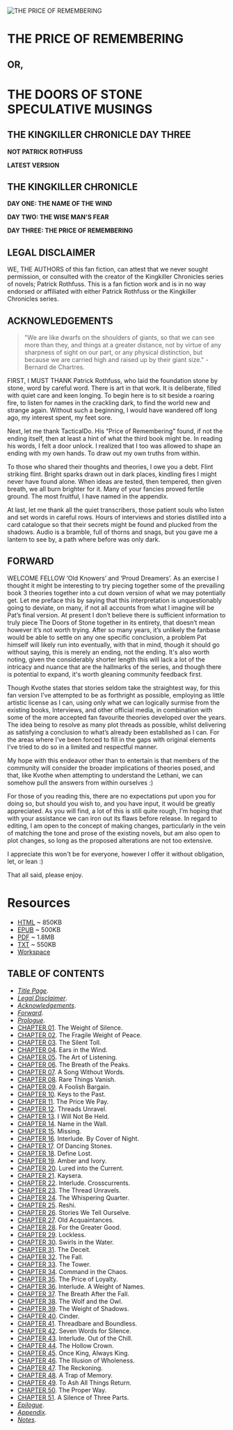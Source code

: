 ![THE PRICE OF REMEMBERING](book/images/cover.jpg)

# THE PRICE OF REMEMBERING

## OR,

# THE DOORS OF STONE SPECULATIVE MUSINGS

## THE KINGKILLER CHRONICLE DAY THREE

**NOT PATRICK ROTHFUSS**

**LATEST VERSION**

## THE KINGKILLER CHRONICLE

**DAY ONE: THE NAME OF THE WIND**

**DAY TWO: THE WISE MAN'S FEAR**

**DAY THREE: THE PRICE OF REMEMBERING**

## LEGAL DISCLAIMER

WE, THE AUTHORS of this fan fiction, can attest that we never sought permission, or consulted with the creator of the Kingkiller Chronicles series of novels; Patrick Rothfuss. This is a fan fiction work and is in no way endorsed or affiliated with either Patrick Rothfuss or the Kingkiller Chronicles series.

## ACKNOWLEDGEMENTS

> "We are like dwarfs on the shoulders of giants, so that we can see more than they, and things at a greater distance, not by virtue of any sharpness of sight on our part, or any physical distinction, but because we are carried high and raised up by their giant size." - Bernard de Chartres.

FIRST, I MUST THANK Patrick Rothfuss, who laid the foundation stone by stone, word by careful word. There is art in that work. It is deliberate, filled with quiet care and keen longing. To begin here is to sit beside a roaring fire, to listen for names in the crackling dark, to find the world new and strange again. Without such a beginning, I would have wandered off long ago, my interest spent, my feet sore.

Next, let me thank TacticalDo. His “Price of Remembering” found, if not the ending itself, then at least a hint of what the third book might be. In reading his words, I felt a door unlock. I realized that I too was allowed to shape an ending with my own hands. To draw out my own truths from within.

To those who shared their thoughts and theories, I owe you a debt. Flint striking flint. Bright sparks drawn out in dark places, kindling fires I might never have found alone. When ideas are tested, then tempered, then given breath, we all burn brighter for it. Many of your fancies proved fertile ground. The most fruitful, I have named in the appendix.

At last, let me thank all the quiet transcribers, those patient souls who listen and set words in careful rows. Hours of interviews and stories distilled into a card catalogue so that their secrets might be found and plucked from the shadows. Audio is a bramble, full of thorns and snags, but you gave me a lantern to see by, a path where before was only dark.

## FORWARD

WELCOME FELLOW ‘Old Knowers’ and ‘Proud Dreamers’. As an exercise I thought it might be interesting to try piecing together some of the prevailing book 3 theories together into a cut down version of what we may potentially get. Let me preface this by saying that this interpretation is unquestionably going to deviate, on many, if not all accounts from what I imagine will be Pat’s final version. At present I don’t believe there is sufficient information to truly piece The Doors of Stone together in its entirety, that doesn’t mean however it’s not worth trying. After so many years, it’s unlikely the fanbase would be able to settle on any one specific conclusion, a problem Pat himself will likely run into eventually, with that in mind, though it should go without saying, this is merely an ending, not the ending. It's also worth noting, given the considerably shorter length this will lack a lot of the intricacy and nuance that are the hallmarks of the series, and though there is potential to expand, it's worth gleaning community feedback first.

Though Kvothe states that stories seldom take the straightest way, for this fan version I’ve attempted to be as forthright as possible, employing as little artistic license as I can, using only what we can logically surmise from the existing books, Interviews, and other official media, in combination with some of the more accepted fan favourite theories developed over the years. The idea being to resolve as many plot threads as possible, whilst delivering as satisfying a conclusion to what’s already been established as I can. For the areas where I’ve been forced to fill in the gaps with original elements I’ve tried to do so in a limited and respectful manner.

My hope with this endeavor other than to entertain is that members of the community will consider the broader implications of theories posed, and that, like Kvothe when attempting to understand the Lethani, we can somehow pull the answers from within ourselves :)

For those of you reading this, there are no expectations put upon you for doing so, but should you wish to, and you have input, it would be greatly appreciated. As you will find, a lot of this is still quite rough, I’m hoping that with your assistance we can iron out its flaws before release. In regard to editing, I am open to the concept of making changes, particularly in the vein of matching the tone and prose of the existing novels, but am also open to plot changes, so long as the proposed alterations are not too extensive.

I appreciate this won't be for everyone, however I offer it without obligation, let, or lean :)

That all said, please enjoy.

# Resources

* [HTML](https://frypatch.github.io/The-Price-of-Remembering/) ~ 850KB
* [EPUB](https://github.com/frypatch/The-Price-of-Remembering/releases/latest) ~ 500KB
* [PDF](https://github.com/frypatch/The-Price-of-Remembering/releases/latest) ~ 1.8MB
* [TXT](https://github.com/frypatch/The-Price-of-Remembering/releases/latest) ~ 550KB
* [Workspace](https://github.com/frypatch/The-Price-of-Remembering/)

## TABLE OF CONTENTS

* [*Title Page*](#the-price-of-remembering).
* [*Legal Disclaimer*](#legal-disclaimer).
* [*Acknowledgements*](#acknowledgements).
* [*Forward*](#forward).
* [*Prologue*](book/Prologue.md).
* [CHAPTER 01](book/CHAPTER_01.md). The Weight of Silence.
* [CHAPTER 02](book/CHAPTER_02.md). The Fragile Weight of Peace.
* [CHAPTER 03](book/CHAPTER_03.md). The Silent Toll.
* [CHAPTER 04](book/CHAPTER_04.md). Ears in the Wind.
* [CHAPTER 05](book/CHAPTER_05.md). The Art of Listening.
* [CHAPTER 06](book/CHAPTER_06.md). The Breath of the Peaks.
* [CHAPTER 07](book/CHAPTER_07.md). A Song Without Words.
* [CHAPTER 08](book/CHAPTER_08.md). Rare Things Vanish.
* [CHAPTER 09](book/CHAPTER_09.md). A Foolish Bargain.
* [CHAPTER 10](book/CHAPTER_10.md). Keys to the Past.
* [CHAPTER 11](book/CHAPTER_11.md). The Price We Pay.
* [CHAPTER 12](book/CHAPTER_12.md). Threads Unravel.
* [CHAPTER 13](book/CHAPTER_13.md). I Will Not Be Held.
* [CHAPTER 14](book/CHAPTER_14.md). Name in the Wall.
* [CHAPTER 15](book/CHAPTER_15.md). Missing.
* [CHAPTER 16](book/CHAPTER_16.md). Interlude. By Cover of Night.
* [CHAPTER 17](book/CHAPTER_17.md). Of Dancing Stones.
* [CHAPTER 18](book/CHAPTER_18.md). Define Lost.
* [CHAPTER 19](book/CHAPTER_19.md). Amber and Ivory.
* [CHAPTER 20](book/CHAPTER_20.md). Lured into the Current.
* [CHAPTER 21](book/CHAPTER_21.md). Kaysera.
* [CHAPTER 22](book/CHAPTER_22.md). Interlude. Crosscurrents.
* [CHAPTER 23](book/CHAPTER_23.md). The Thread Unravels.
* [CHAPTER 24](book/CHAPTER_24.md). The Whispering Quarter.
* [CHAPTER 25](book/CHAPTER_25.md). Reshi.
* [CHAPTER 26](book/CHAPTER_26.md). Stories We Tell Ourselve.
* [CHAPTER 27](book/CHAPTER_27.md). Old Acquaintances.
* [CHAPTER 28](book/CHAPTER_28.md). For the Greater Good.
* [CHAPTER 29](book/CHAPTER_29.md). Lockless.
* [CHAPTER 30](book/CHAPTER_30.md). Swirls in the Water.
* [CHAPTER 31](book/CHAPTER_31.md). The Deceit.
* [CHAPTER 32](book/CHAPTER_32.md). The Fall.
* [CHAPTER 33](book/CHAPTER_33.md). The Tower.
* [CHAPTER 34](book/CHAPTER_34.md). Command in the Chaos.
* [CHAPTER 35](book/CHAPTER_35.md). The Price of Loyalty.
* [CHAPTER 36](book/CHAPTER_36.md). Interlude. A Weight of Names.
* [CHAPTER 37](book/CHAPTER_37.md). The Breath After the Fall.
* [CHAPTER 38](book/CHAPTER_38.md). The Wolf and the Owl.
* [CHAPTER 39](book/CHAPTER_39.md). The Weight of Shadows.
* [CHAPTER 40](book/CHAPTER_40.md). Cinder.
* [CHAPTER 41](book/CHAPTER_41.md). Threadbare and Boundless.
* [CHAPTER 42](book/CHAPTER_42.md). Seven Words for Silence.
* [CHAPTER 43](book/CHAPTER_43.md). Interlude. Out of the Chill.
* [CHAPTER 44](book/CHAPTER_44.md). The Hollow Crown.
* [CHAPTER 45](book/CHAPTER_45.md). Once King, Always King.
* [CHAPTER 46](book/CHAPTER_46.md). The Illusion of Wholeness.
* [CHAPTER 47](book/CHAPTER_47.md). The Reckoning.
* [CHAPTER 48](book/CHAPTER_48.md). A Trap of Memory.
* [CHAPTER 49](book/CHAPTER_49.md). To Ash All Things Return.
* [CHAPTER 50](book/CHAPTER_50.md). The Proper Way.
* [CHAPTER 51](book/CHAPTER_51.md). A Silence of Three Parts.
* [*Epilogue*](book/Epilogue.md).
* [*Appendix*](book/Appendix.md).
* [*Notes*](book/Notes.md).
